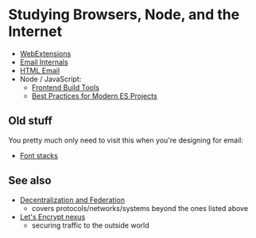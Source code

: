 # Studying Browsers, Node, and the Internet

- [WebExtensions](34349df2-97b4-4095-8df4-d37056211e46.md)
- [Email Internals](f8fd065c-eef2-4759-98e3-f6bd8ffcc842.md)
- [HTML Email](d30a8fbd-034e-4292-acdc-60218cc19e7e.md)
- Node / JavaScript:
  - [Frontend Build Tools](961948fd-a768-4664-81c8-e85043c6bffa.md)
  - [Best Practices for Modern ES Projects](594f5a88-fda2-4a09-aebf-066c7f0a3ff0.md)

## Old stuff

You pretty much only need to visit this when you're designing for email:

- [Font stacks](d40fbcaa-8ee7-40e2-a452-01fc09fce38e.md)

## See also

- [Decentralization and Federation](c47c2afa-59e0-4cde-a5b5-6afe4509ac46.md)
  - covers protocols/networks/systems beyond the ones listed above
- [Let's Encrypt nexus](4ea48809-1a9d-42b6-aebc-22902d831c24.md)
  - securing traffic to the outside world
